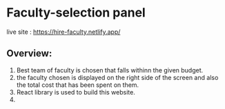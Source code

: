 # Faculty-selection panel
live site : https://hire-faculty.netlify.app/

## Overview:

1) Best team of faculty is chosen that falls withinn the given budget.
2) the faculty chosen is displayed on the right side of the screen and also the total cost that has been spent on them.
3) React library is used to build this website.
4) 
